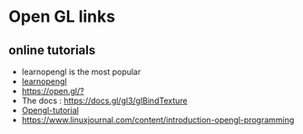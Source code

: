 
# Open GL links

## online tutorials
* learnopengl is the most popular
* [learnopengl](https://learnopengl.com/Getting-started/Creating-a-window)
* <https://open.gl/?>
* The docs : <https://docs.gl/gl3/glBindTexture>
* [Opengl-tutorial](http://www.opengl-tutorial.org/beginners-tutorials/tutorial-1-opening-a-window/)
* <https://www.linuxjournal.com/content/introduction-opengl-programming>


